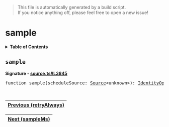 > This file is automatically generated by a build script.<br>If you notice anything off, please feel free to open a new issue!

# sample

<details><summary><b>Table of Contents</b></summary>

1. [<code>sample</code>](#sample)</details>

## <a name="sample"></a><code>sample</code>

<b>Signature - [source.ts#L3845](..\/..\/packages\/core\/src\/source.ts#L3845)</b>

<pre>function sample(scheduleSource: <a href="../03-api-source/00-Source.md#Source-Interface">Source</a>&lt;unknown&gt;): <a href="001-IdentityOperator.md#IdentityOperator">IdentityOperator</a></pre><br>

| [Previous \(retryAlways\)](060-retryAlways.md#readme) |
| --- |

<div align="right">

| [Next \(sampleMs\)](062-sampleMs.md#readme) |
| --- |
</div>
